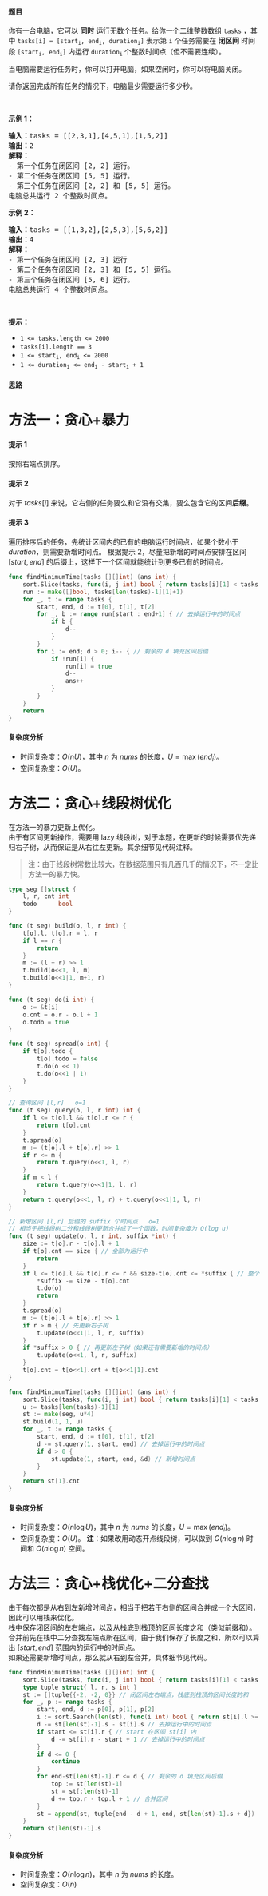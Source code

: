 #### 题目  

<p>你有一台电脑，它可以 <strong>同时</strong> 运行无数个任务。给你一个二维整数数组 <code>tasks</code> ，其中 <code>tasks[i] = [start<sub>i</sub>, end<sub>i</sub>, duration<sub>i</sub>]</code> 表示第 <code>i</code> 个任务需要在 <strong>闭区间</strong> 时间段 <code>[start<sub>i</sub>, end<sub>i</sub>]</code> 内运行 <code>duration<sub>i</sub></code> 个整数时间点（但不需要连续）。</p>

<p>当电脑需要运行任务时，你可以打开电脑，如果空闲时，你可以将电脑关闭。</p>

<p>请你返回完成所有任务的情况下，电脑最少需要运行多少秒。</p>

<p> </p>

<p><strong>示例 1：</strong></p>

<pre><b>输入：</b>tasks = [[2,3,1],[4,5,1],[1,5,2]]
<b>输出：</b>2
<b>解释：</b>
- 第一个任务在闭区间 [2, 2] 运行。
- 第二个任务在闭区间 [5, 5] 运行。
- 第三个任务在闭区间 [2, 2] 和 [5, 5] 运行。
电脑总共运行 2 个整数时间点。
</pre>

<p><strong>示例 2：</strong></p>

<pre><b>输入：</b>tasks = [[1,3,2],[2,5,3],[5,6,2]]
<b>输出：</b>4
<b>解释：</b>
- 第一个任务在闭区间 [2, 3] 运行
- 第二个任务在闭区间 [2, 3] 和 [5, 5] 运行。
- 第三个任务在闭区间 [5, 6] 运行。
电脑总共运行 4 个整数时间点。
</pre>

<p> </p>

<p><strong>提示：</strong></p>

<ul>
	<li><code>1 &lt;= tasks.length &lt;= 2000</code></li>
	<li><code>tasks[i].length == 3</code></li>
	<li><code>1 &lt;= start<sub>i</sub>, end<sub>i</sub> &lt;= 2000</code></li>
	<li><code>1 &lt;= duration<sub>i</sub> &lt;= end<sub>i</sub> - start<sub>i</sub> + 1 </code></li>
</ul>
 
#### 思路  

# 方法一：贪心+暴力

#### 提示 1

按照右端点排序。

#### 提示 2

对于 $\textit{tasks}[i]$ 来说，它右侧的任务要么和它没有交集，要么包含它的区间**后缀**。

#### 提示 3

遍历排序后的任务，先统计区间内的已有的电脑运行时间点，如果个数小于 $\textit{duration}$，则需要新增时间点。
根据提示 2，尽量把新增的时间点安排在区间 $[\textit{start},\textit{end}]$ 的后缀上，这样下一个区间就能统计到更多已有的时间点。

```go 
func findMinimumTime(tasks [][]int) (ans int) {
	sort.Slice(tasks, func(i, j int) bool { return tasks[i][1] < tasks[j][1] })
	run := make([]bool, tasks[len(tasks)-1][1]+1)
	for _, t := range tasks {
		start, end, d := t[0], t[1], t[2]
		for _, b := range run[start : end+1] { // 去掉运行中的时间点
			if b {
				d--
			}
		}
		for i := end; d > 0; i-- { // 剩余的 d 填充区间后缀
			if !run[i] {
				run[i] = true
				d--
				ans++
			}
		}
	}
	return
}
```

#### 复杂度分析  

- 时间复杂度：$O(nU)$，其中 $n$ 为 $\textit{nums}$ 的长度，$U=\max(\textit{end}_i)$。
- 空间复杂度：$O(U)$。

# 方法二：贪心+线段树优化

在方法一的暴力更新上优化。  
由于有区间更新操作，需要用 lazy 线段树，对于本题，在更新的时候需要优先递归右子树，从而保证是从右往左更新。其余细节见代码注释。
> 注：由于线段树常数比较大，在数据范围只有几百几千的情况下，不一定比方法一的暴力快。

```go  
type seg []struct {
	l, r, cnt int
	todo      bool
}

func (t seg) build(o, l, r int) {
	t[o].l, t[o].r = l, r
	if l == r {
		return
	}
	m := (l + r) >> 1
	t.build(o<<1, l, m)
	t.build(o<<1|1, m+1, r)
}

func (t seg) do(i int) {
	o := &t[i]
	o.cnt = o.r - o.l + 1
	o.todo = true
}

func (t seg) spread(o int) {
	if t[o].todo {
		t[o].todo = false
		t.do(o << 1)
		t.do(o<<1 | 1)
	}
}

// 查询区间 [l,r]   o=1
func (t seg) query(o, l, r int) int {
	if l <= t[o].l && t[o].r <= r {
		return t[o].cnt
	}
	t.spread(o)
	m := (t[o].l + t[o].r) >> 1
	if r <= m {
		return t.query(o<<1, l, r)
	}
	if m < l {
		return t.query(o<<1|1, l, r)
	}
	return t.query(o<<1, l, r) + t.query(o<<1|1, l, r)
}

// 新增区间 [l,r] 后缀的 suffix 个时间点   o=1
// 相当于把线段树二分和线段树更新合并成了一个函数，时间复杂度为 O(log u)
func (t seg) update(o, l, r int, suffix *int) {
	size := t[o].r - t[o].l + 1
	if t[o].cnt == size { // 全部为运行中
		return
	}
	if l <= t[o].l && t[o].r <= r && size-t[o].cnt <= *suffix { // 整个区间全部改为运行中
		*suffix -= size - t[o].cnt
		t.do(o)
		return
	}
	t.spread(o)
	m := (t[o].l + t[o].r) >> 1
	if r > m { // 先更新右子树
		t.update(o<<1|1, l, r, suffix)
	}
	if *suffix > 0 { // 再更新左子树（如果还有需要新增的时间点）
		t.update(o<<1, l, r, suffix)
	}
	t[o].cnt = t[o<<1].cnt + t[o<<1|1].cnt
}

func findMinimumTime(tasks [][]int) (ans int) {
	sort.Slice(tasks, func(i, j int) bool { return tasks[i][1] < tasks[j][1] })
	u := tasks[len(tasks)-1][1]
	st := make(seg, u*4)
	st.build(1, 1, u)
	for _, t := range tasks {
		start, end, d := t[0], t[1], t[2]
		d -= st.query(1, start, end) // 去掉运行中的时间点
		if d > 0 {
			st.update(1, start, end, &d) // 新增时间点
		}
	}
	return st[1].cnt
}
```


#### 复杂度分析

- 时间复杂度：$O(n\log U)$，其中 $n$ 为 $\textit{nums}$ 的长度，$U=\max(\textit{end}_i)$。
- 空间复杂度：$O(U)$。
**注**：如果改用动态开点线段树，可以做到 $O(n\log n)$ 时间和 $O(n\log n)$ 空间。

# 方法三：贪心+栈优化+二分查找

由于每次都是从右到左新增时间点，相当于把若干右侧的区间合并成一个大区间，因此可以用栈来优化。  
栈中保存闭区间的左右端点，以及从栈底到栈顶的区间长度之和（类似前缀和）。  
合并前先在栈中二分查找左端点所在区间，由于我们保存了长度之和，所以可以算出 $[\textit{start},\textit{end}]$ 范围内的运行中的时间点。  
如果还需要新增时间点，那么就从右到左合并，具体细节见代码。

```go  
func findMinimumTime(tasks [][]int) int {
	sort.Slice(tasks, func(i, j int) bool { return tasks[i][1] < tasks[j][1] })
	type tuple struct{ l, r, s int }
	st := []tuple{{-2, -2, 0}} // 闭区间左右端点，栈底到栈顶的区间长度的和
	for _, p := range tasks {
		start, end, d := p[0], p[1], p[2]
		i := sort.Search(len(st), func(i int) bool { return st[i].l >= start }) - 1
		d -= st[len(st)-1].s - st[i].s // 去掉运行中的时间点
		if start <= st[i].r { // start 在区间 st[i] 内
			d -= st[i].r - start + 1 // 去掉运行中的时间点
		}
		if d <= 0 {
			continue
		}
		for end-st[len(st)-1].r <= d { // 剩余的 d 填充区间后缀
			top := st[len(st)-1]
			st = st[:len(st)-1]
			d += top.r - top.l + 1 // 合并区间
		}
		st = append(st, tuple{end - d + 1, end, st[len(st)-1].s + d})
	}
	return st[len(st)-1].s
}
```

#### 复杂度分析

- 时间复杂度：$O(n\log n)$，其中 $n$ 为 $\textit{nums}$ 的长度。
- 空间复杂度：$O(n)$